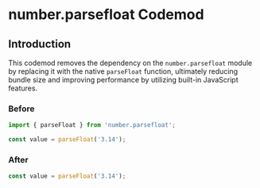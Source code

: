 # number.parsefloat Codemod

## Introduction

This codemod removes the dependency on the `number.parsefloat` module by replacing it with the native `parseFloat` function, ultimately reducing bundle size and improving performance by utilizing built-in JavaScript features.

### Before

```javascript
import { parseFloat } from 'number.parsefloat';

const value = parseFloat('3.14');
```

### After

```javascript
const value = parseFloat('3.14');
```
